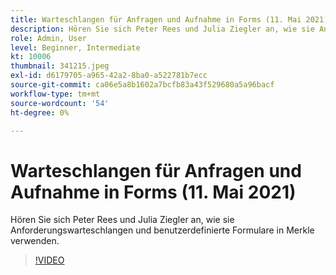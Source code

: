 ```yaml
---
title: Warteschlangen für Anfragen und Aufnahme in Forms (11. Mai 2021)
description: Hören Sie sich Peter Rees und Julia Ziegler an, wie sie Anforderungswarteschlangen und benutzerdefinierte Formulare in Merkle verwenden.
role: Admin, User
level: Beginner, Intermediate
kt: 10006
thumbnail: 341215.jpeg
exl-id: d6179705-a965-42a2-8ba0-a522781b7ecc
source-git-commit: ca06e5a8b1602a7bcfb83a43f529680a5a96bacf
workflow-type: tm+mt
source-wordcount: '54'
ht-degree: 0%

---
```


# Warteschlangen für Anfragen und Aufnahme in Forms (11. Mai 2021)

Hören Sie sich Peter Rees und Julia Ziegler an, wie sie Anforderungswarteschlangen und benutzerdefinierte Formulare in Merkle verwenden.

>[!VIDEO](https://video.tv.adobe.com/v/341215/?quality=12&learn=on)
